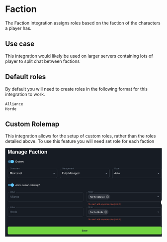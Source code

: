 # Faction

The Faction integration assigns roles based on the faction of the characters a player has.

## Use case

This integration would likely be used on larger servers containing lots of player to split chat between factions
## Default roles

By default you will need to create roles in the following format for this integration to work.
```
Alliance
Horde
```

## Custom Rolemap

This integration allows for the setup of custom roles, rather than the roles detailed above. To use this feature you will need set role for each faction

![FactionScreenshot](../../img/faction-custom-rolemap.png)
